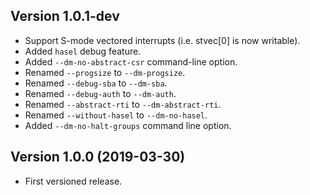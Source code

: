 Version 1.0.1-dev
-----------------
- Support S-mode vectored interrupts (i.e. stvec[0] is now writable).
- Added `hasel` debug feature.
- Added `--dm-no-abstract-csr` command-line option.
- Renamed `--progsize` to `--dm-progsize`.
- Renamed `--debug-sba` to `--dm-sba`.
- Renamed `--debug-auth` to `--dm-auth`.
- Renamed `--abstract-rti` to `--dm-abstract-rti`.
- Renamed `--without-hasel` to `--dm-no-hasel`.
- Added `--dm-no-halt-groups` command line option.

Version 1.0.0 (2019-03-30)
--------------------------
- First versioned release.
